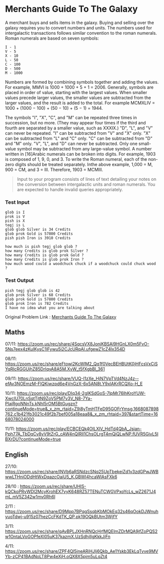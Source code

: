 # Merchants Guide To The Galaxy


A merchant buys and sells items in the galaxy. Buying and selling over the galaxy requires you to convert numbers and units. The numbers used for intergalactic transactions follows similar convention to the roman numerals. Roman numerals are based on seven symbols:
```
I - 1
V - 5
X - 10
L - 50
C - 100
D - 500
M - 1000
```
Numbers are formed by combining symbols together and adding the values. For example, MMVI is 1000 + 1000 + 5 + 1 = 2006. Generally, symbols are placed in order of value, starting with the largest values. When smaller values precede larger values, the smaller values are subtracted from the larger values, and the result is added to the total. For example MCMXLIV = 1000 + (1000 − 100) + (50 − 10) + (5 − 1) = 1944.

The symbols "I", "X", "C", and "M" can be repeated three times in succession, but no more. (They may appear four times if the third and fourth are separated by a smaller value, such as XXXIX.) "D", "L", and "V" can never be repeated. "I" can be subtracted from "V" and "X" only. "X" can be subtracted from "L" and "C" only. "C" can be subtracted from "D" and "M" only. "V", "L", and "D" can never be subtracted. Only one small-value symbol may be subtracted from any large-value symbol. A number written in [16]Arabic numerals can be broken into digits. For example, 1903 is composed of 1, 9, 0, and 3. To write the Roman numeral, each of the non-zero digits should be treated separately. Inthe above example, 1,000 = M, 900 = CM, and 3 = III. Therefore, 1903 = MCMIII. 

>Input to your program consists of lines of text detailing your notes on the conversion between intergalactic units and roman numerals. 
>You are expected to handle invalid queries appropriately.

### Test Input
```
glob is I
prok is V
pish is X
tegj is L
glob glob Silver is 34 Credits
glob prok Gold is 57800 Credits
pish pish Iron is 3910 Credits

how much is pish tegj glob glob ?
how many Credits is glob prok Silver ?
how many Credits is glob prok Gold ?
how many Credits is glob prok Iron ?
how much wood could a woodchuck chuck if a woodchuck could chuck wood ?
```

### Test Output
```
pish tegj glob glob is 42
glob prok Silver is 68 Credits
glob prok Gold is 57800 Credits
glob prok Iron is 782 Credits
I have no idea what you are talking about
```

Original Problem Link : [Merchants Guide To The Galaxy](https://www.careercup.com/question?id=4904931328786432)


## Maths 

07/11: https://zoom.us/rec/share/4SqcsVX8JonjKBSAl9HGnLX0m5FvO-5Ns7eex4zKuIKysC1lFywu5i2CJcURqAI.ufgewZ1cZ4lx354D

08/11: https://zoom.us/rec/share/eFtowi2KcWlM2_Qq1f0VecBEHBUtK0jHFcsVxCiSYqRIcRGGUjhZ85DrIqyA8A5M.XvW_t5fXgbBl_361

09/11: https://zoom.us/rec/share/VUQ-I1zXe_HjN7VpTVd4NzJ4z--efAv3NOEmzM-FlQKiwzpd6e4VnGzX-6x5AN8t.Y9xlAKrRCQXo-H_E

10/11: https://zoom.us/rec/play/DIq34-2gIKSdGoS-7lpMr76lhKroYUW-XwclU70LnSqtTjtN9ZoV5PM7v3V_N8-7Ya-PIajRgoNNnTs.kNhl5rOM5BtGugzn?continueMode=true&_x_zm_rtaid=Z9i8yTmHTFeD95GOFrYmsg.1668087898762.c1b421fb3021c49f2b7bef005a18eaa8&_x_zm_rhtaid=397&startTime=1668078024000

11/11: https://zoom.us/rec/play/ECBCEQk4OILXlV_HdTd4QbA_Jsjan-Pph77A_TbDqCv8vV9tZrG_cAW4nQIRll1ChsOLrgT4mQiQLwNP.fUVR5GivL5IBXrDU?continueMode=true


## English 

27/10: https://zoom.us/rec/share/lNVb6aRSNdzcSNq25UpTbekeiZd1v3zdGPwJWBwwLTHniODdHtWxDqazcOaiU5_K.GBWI4hcaWlAsFXk6


28/10 : https://zoom.us/rec/share/UHIS-kQCkoPRvWDl2McyKrohEX7vyK648RZ57TENuTCWGVPxoYcLs_wZ2671J4mL.mV5Z342w1mv0Rh6l

2/11 : https://zoom.us/rec/share/D9Mpp7BPqgSsqbKbMOkEq32s46qOokDJWnuhyuoTdwj-u915z07hezCcFKdTK_QP.pk19OQkBUtm3WjfY

3/11: https://zoom.us/rec/share/qAvBPLJXHnRNQcHrfMQElmZDrMQA9jfZoPQS2w1OntaLVoGOPfeXI05uK37kazmX.UzSdhjIlgKkkJjFn

4/11: https://zoom.us/rec/share/ZPF4Ql5ineARiHJlj6Qkb_Ae1Yskb3EkLqTvve9MVYb-zCP41BAdNoLT8Pw4eXjH.oQX8X5pjm5uLqZt4
